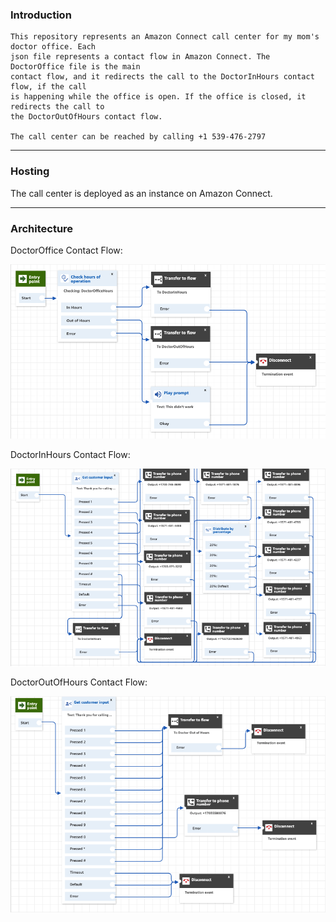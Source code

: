 ### Introduction
    This repository represents an Amazon Connect call center for my mom's doctor office. Each
    json file represents a contact flow in Amazon Connect. The DoctorOffice file is the main
    contact flow, and it redirects the call to the DoctorInHours contact flow, if the call 
    is happening while the office is open. If the office is closed, it redirects the call to 
    the DoctorOutOfHours contact flow.

    The call center can be reached by calling +1 539-476-2797
___________________________________________________________________________________________________

### Hosting
The call center is deployed as an instance on Amazon Connect.<br>

___________________________________________________________________________________________________

### Architecture
DoctorOffice Contact Flow: <br>

![Architecture](DoctorOffice.png)

DoctorInHours Contact Flow: <br>

![Architecture](DoctorInHours.png)

DoctorOutOfHours Contact Flow: <br>

![Architecture](DoctorOutOfHours.png)
